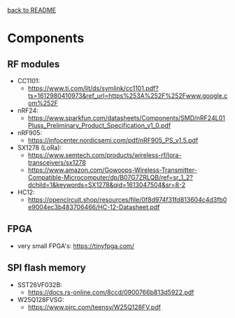 [back to README](../README.md)
# Components

## RF modules
- CC1101: 
    * https://www.ti.com/lit/ds/symlink/cc1101.pdf?ts=1612980410973&ref_url=https%253A%252F%252Fwww.google.com%252F
- nRF24: 
    * https://www.sparkfun.com/datasheets/Components/SMD/nRF24L01Pluss_Preliminary_Product_Specification_v1_0.pdf
- nRF905: 
    * https://infocenter.nordicsemi.com/pdf/nRF905_PS_v1.5.pdf
- SX1278 (LoRa):
    * https://www.semtech.com/products/wireless-rf/lora-transceivers/sx1278
    * https://www.amazon.com/Gowoops-Wireless-Transmitter-Compatible-Microcomputer/dp/B07G7ZRLQB/ref=sr_1_2?dchild=1&keywords=SX1278&qid=1613047504&sr=8-2
- HC12: 
    * https://opencircuit.shop/resources/file/0f8d974f31fd813604c4d3fb0e9004ec3b483706466/HC-12-Datasheet.pdf


## FPGA
* very small FPGA's: https://tinyfpga.com/

## SPI flash memory
- SST26VF032B: 
    * https://docs.rs-online.com/8ccd/0900766b813d5922.pdf
- W25Q128FVSG: 
    * https://www.pjrc.com/teensy/W25Q128FV.pdf